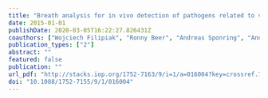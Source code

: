 ```yaml
---
title: "Breath analysis for in vivo detection of pathogens related to ventilator-associated pneumonia in intensive care patients: a prospective pilot study."
date: 2015-01-01
publishDate: 2020-03-05T16:22:27.826431Z
coauthors: ["Wojciech Filipiak", "Ronny Beer", "Andreas Sponring", "Anna Filipiak", "Clemens Ager", "Alois Schiefecker", "Simon Lanthaler", "Raimund Helbok", "Markus Nagl", "Jakob Troppmair", "Anton Amann"]
publication_types: ["2"]
abstract: ""
featured: false
publication: ""
url_pdf: "http://stacks.iop.org/1752-7163/9/i=1/a=016004?key=crossref.798f068dedadbc97df4cca8b842a921c%20http://iopscience.iop.org/article/10.1088/1752-7155/9/1/016004%20http://www.ncbi.nlm.nih.gov/pubmed/25557917"
doi: "10.1088/1752-7155/9/1/016004"
---
```


